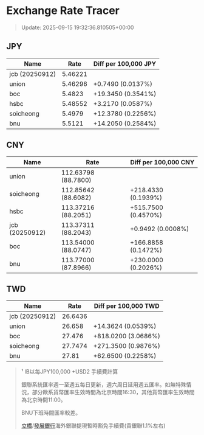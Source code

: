 # Exchange Rate Tracer

> Update: 2025-09-15 19:32:36.810505+00:00

## JPY

| Name           |    Rate | Diff per 100,000 JPY   |
|----------------|---------|------------------------|
| jcb (20250912) | 5.46221 |                        |
| union          | 5.46296 | +0.7490 (0.0137%)      |
| boc            | 5.4823  | +19.3450 (0.3541%)     |
| hsbc           | 5.48552 | +3.2170 (0.0587%)      |
| soicheong      | 5.4979  | +12.3780 (0.2256%)     |
| bnu            | 5.5121  | +14.2050 (0.2584%)     |

## CNY

| Name           | Rate                | Diff per 100,000 CNY   |
|----------------|---------------------|------------------------|
| union          | 112.63798	(88.7800) |                        |
| soicheong      | 112.85642	(88.6082) | +218.4330 (0.1939%)    |
| hsbc           | 113.37216	(88.2051) | +515.7500 (0.4570%)    |
| jcb (20250912) | 113.37311	(88.2043) | +0.9492 (0.0008%)      |
| boc            | 113.54000	(88.0747) | +166.8858 (0.1472%)    |
| bnu            | 113.77000	(87.8966) | +230.0000 (0.2026%)    |

## TWD

| Name           |    Rate | Diff per 100,000 TWD   |
|----------------|---------|------------------------|
| jcb (20250912) | 26.6436 |                        |
| union          | 26.658  | +14.3624 (0.0539%)     |
| boc            | 27.476  | +818.0200 (3.0686%)    |
| soicheong      | 27.7474 | +271.3500 (0.9876%)    |
| bnu            | 27.81   | +62.6500 (0.2258%)     |


> ¹ IB以每JPY100,000 +USD2 手續費計算
>
> 銀聯系統匯率週一至週五每日更新，週六周日延用週五匯率。如無特殊情況，部分歐系貨幣匯率生效時間為北京時間16:30，其他貨幣匯率生效時間為北京時間11:00。
>
> BNU下班時間匯率較差。
>
> [立橋](https://www.wlbank.com.mo/uploads/ueditor/file/20181211/1544536513900230.pdf)/[發展銀行](https://www.mdb.com.mo/Service_Charges_20230728.pdf)海外銀聯提現暫時豁免手續費(貴銀聯1.1%左右)

